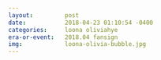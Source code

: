 ```yaml
---
layout:         post
date:           2018-04-23 01:10:54 -0400
categories:     loona oliviahye
era-or-event:   2018.04 fansign
img:            loona-olivia-bubble.jpg
---
```


